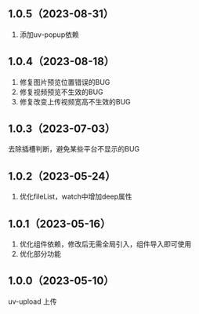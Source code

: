 ## 1.0.5（2023-08-31）
1. 添加uv-popup依赖
## 1.0.4（2023-08-18）
1. 修复图片预览位置错误的BUG
2. 修复视频预览不生效的BUG
3. 修复改变上传视频宽高不生效的BUG
## 1.0.3（2023-07-03）
去除插槽判断，避免某些平台不显示的BUG
## 1.0.2（2023-05-24）
1. 优化fileList，watch中增加deep属性
## 1.0.1（2023-05-16）
1. 优化组件依赖，修改后无需全局引入，组件导入即可使用
2. 优化部分功能
## 1.0.0（2023-05-10）
uv-upload 上传
